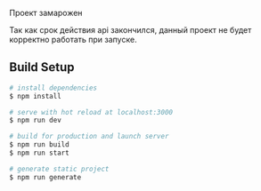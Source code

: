 Проект замарожен

Так как срок действия api закончился, данный проект не будет корректно работать при запуске.

## Build Setup

```bash
# install dependencies
$ npm install

# serve with hot reload at localhost:3000
$ npm run dev

# build for production and launch server
$ npm run build
$ npm run start

# generate static project
$ npm run generate
```
